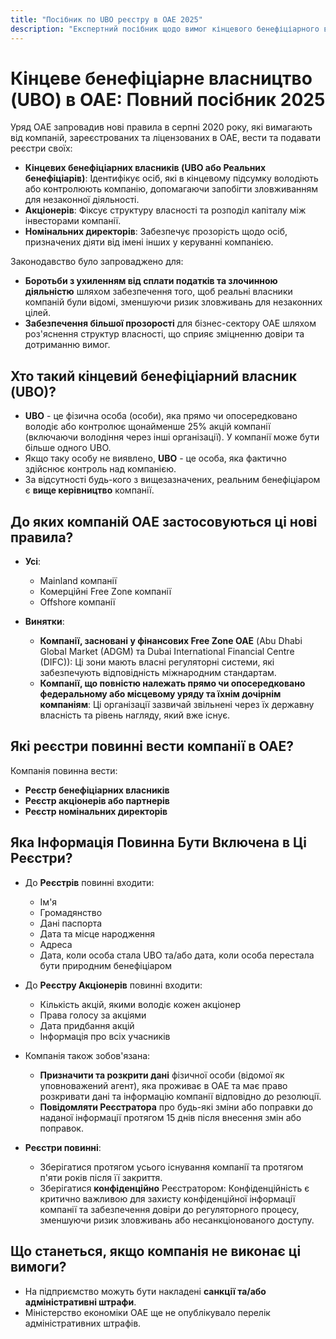```yaml
---
title: "Посібник по UBO реєстру в ОАЕ 2025"
description: "Експертний посібник щодо вимог кінцевого бенефіціарного власництва в ОАЕ. Повний огляд нормативних актів, відповідності та зобов'язань зі звітності."
---
```


# Кінцеве бенефіціарне власництво (UBO) в ОАЕ: Повний посібник 2025

Уряд ОАЕ запровадив нові правила в серпні 2020 року, які вимагають від компаній, зареєстрованих та ліцензованих в ОАЕ, вести та подавати реєстри своїх:

- **Кінцевих бенефіціарних власників (UBO або Реальних бенефіціарів)**: Ідентифікує осіб, які в кінцевому підсумку володіють або контролюють компанію, допомагаючи запобігти зловживанням для незаконної діяльності.
- **Акціонерів**: Фіксує структуру власності та розподіл капіталу між інвесторами компанії.
- **Номінальних директорів**: Забезпечує прозорість щодо осіб, призначених діяти від імені інших у керуванні компанією.

Законодавство було запроваджено для:

- **Боротьби з ухиленням від сплати податків та злочинною діяльністю** шляхом забезпечення того, щоб реальні власники компаній були відомі, зменшуючи ризик зловживань для незаконних цілей.
- **Забезпечення більшої прозорості** для бізнес-сектору ОАЕ шляхом роз'яснення структур власності, що сприяє зміцненню довіри та дотриманню вимог.

## Хто такий кінцевий бенефіціарний власник (UBO)?

- **UBO** - це фізична особа (особи), яка прямо чи опосередковано володіє або контролює щонайменше 25% акцій компанії (включаючи володіння через інші організації). У компанії може бути більше одного UBO.
- Якщо таку особу не виявлено, **UBO** - це особа, яка фактично здійснює контроль над компанією.
- За відсутності будь-кого з вищезазначених, реальним бенефіціаром є **вище керівництво** компанії.

## До яких компаній ОАЕ застосовуються ці нові правила?

- **Усі**:

  - Mainland компанії
  - Комерційні Free Zone компанії
  - Offshore компанії

- **Винятки**:
  - **Компанії, засновані у фінансових Free Zone ОАЕ** (Abu Dhabi Global Market (ADGM) та Dubai International Financial Centre (DIFC)): Ці зони мають власні регуляторні системи, які забезпечують відповідність міжнародним стандартам.
  - **Компанії, що повністю належать прямо чи опосередковано федеральному або місцевому уряду та їхнім дочірнім компаніям**: Ці організації зазвичай звільнені через їх державну власність та рівень нагляду, який вже існує.

## Які реєстри повинні вести компанії в ОАЕ?

Компанія повинна вести:

- **Реєстр бенефіціарних власників**
- **Реєстр акціонерів або партнерів**
- **Реєстр номінальних директорів**

## Яка Інформація Повинна Бути Включена в Ці Реєстри?

- До **Реєстрів** повинні входити:

  - Ім'я
  - Громадянство
  - Дані паспорта
  - Дата та місце народження
  - Адреса
  - Дата, коли особа стала UBO та/або дата, коли особа перестала бути природним бенефіціаром

- До **Реєстру Акціонерів** повинні входити:

  - Кількість акцій, якими володіє кожен акціонер
  - Права голосу за акціями
  - Дата придбання акцій
  - Інформація про всіх учасників

- Компанія також зобов'язана:

  - **Призначити та розкрити дані** фізичної особи (відомої як уповноважений агент), яка проживає в ОАЕ та має право розкривати дані та інформацію компанії відповідно до резолюції.
  - **Повідомляти Реєстратора** про будь-які зміни або поправки до наданої інформації протягом 15 днів після внесення змін або поправок.

- **Реєстри повинні**:
  - Зберігатися протягом усього існування компанії та протягом п'яти років після її закриття.
  - Зберігатися **конфіденційно** Реєстратором: Конфіденційність є критично важливою для захисту конфіденційної інформації компанії та забезпечення довіри до регуляторного процесу, зменшуючи ризик зловживань або несанкціонованого доступу.

## Що станеться, якщо компанія не виконає ці вимоги?

- На підприємство можуть бути накладені **санкції та/або адміністративні штрафи**.
- Міністерство економіки ОАЕ ще не опублікувало перелік адміністративних штрафів.